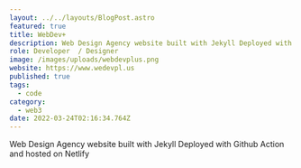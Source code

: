 ```yaml
---
layout: ../../layouts/BlogPost.astro
featured: true
title: WebDev+
description: Web Design Agency website built with Jekyll Deployed with Github Action and hosted on Netlify
role: Developer  / Designer
image: /images/uploads/webdevplus.png
website: https://www.wedevpl.us
published: true
tags:
  - code
category:
  - web3
date: 2022-03-24T02:16:34.764Z
---
```


Web Design Agency website built with Jekyll Deployed with Github Action and hosted on Netlify
